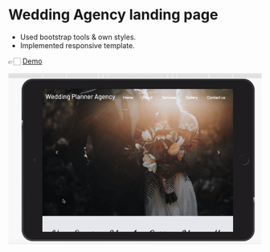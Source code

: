 # Wedding Agency landing page

- Used bootstrap tools & own styles.
- Implemented responsive template.

👉🏻 [Demo](https://yaninatrekhleb.github.io/wedding-agency-landing-page/)

![Demo](img/demo.gif)